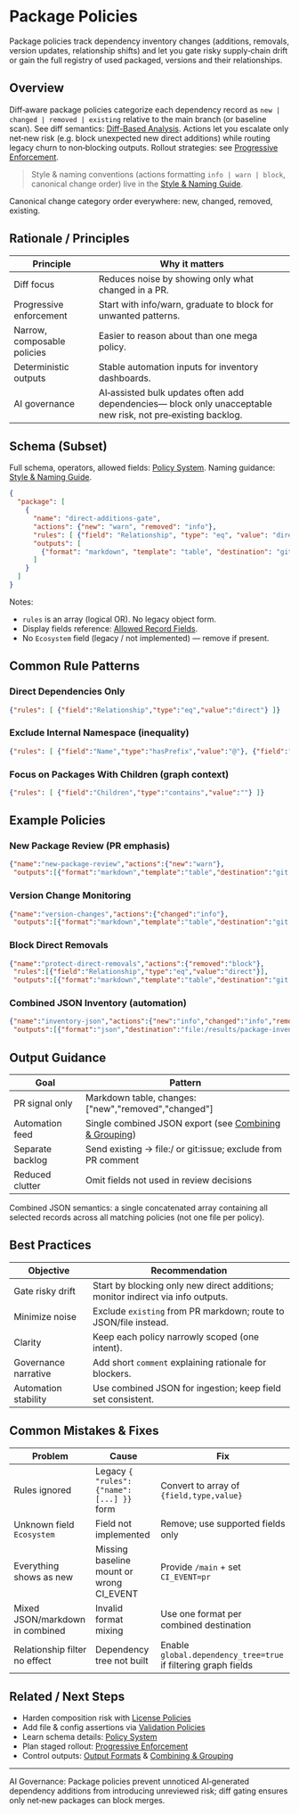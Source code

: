 # Package Policies

Package policies track dependency inventory changes (additions, removals, version updates, relationship shifts) and let you gate risky supply‑chain drift or gain the full registry of used packaged, versions and their relationships.

## Overview
Diff‑aware package policies categorize each dependency record as `new | changed | removed | existing` relative to the main branch (or baseline scan). See diff semantics: [Diff-Based Analysis](../concepts/diff-analysis.md). Actions let you escalate only net‑new risk (e.g. block unexpected new direct additions) while routing legacy churn to non‑blocking outputs. Rollout strategies: see [Progressive Enforcement](../operations/progressive-enforcement.md).

> Style & naming conventions (actions formatting `info | warn | block`, canonical change order) live in the [Style & Naming Guide](../configuration/style-naming-guide.md).

Canonical change category order everywhere: new, changed, removed, existing.

## Rationale / Principles
| Principle | Why it matters |
|-----------|----------------|
| Diff focus | Reduces noise by showing only what changed in a PR. |
| Progressive enforcement | Start with info/warn, graduate to block for unwanted patterns. |
| Narrow, composable policies | Easier to reason about than one mega policy. |
| Deterministic outputs | Stable automation inputs for inventory dashboards. |
| AI governance | AI‑assisted bulk updates often add dependencies— block only unacceptable new risk, not pre‑existing backlog. |

## Schema (Subset)
Full schema, operators, allowed fields: [Policy System](../concepts/policy-system.md). Naming guidance: [Style & Naming Guide](../configuration/style-naming-guide.md).
```json
{
  "package": [
    {
      "name": "direct-additions-gate",
      "actions": {"new": "warn", "removed": "info"},
      "rules": [ {"field": "Relationship", "type": "eq", "value": "direct"} ],
      "outputs": [
        {"format": "markdown", "template": "table", "destination": "git:pr", "fields": ["Name","Version","Relationship"], "changes": ["new"]}
      ]
    }
  ]
}
```
Notes:
* `rules` is an array (logical OR). No legacy object form.
* Display fields reference: [Allowed Record Fields](../concepts/policy-system.md#allowed-record-fields-filter--display).
* No `Ecosystem` field (legacy / not implemented) — remove if present.

## Common Rule Patterns
### Direct Dependencies Only
```json
{"rules": [ {"field":"Relationship","type":"eq","value":"direct"} ]}
```
### Exclude Internal Namespace (inequality)
```json
{"rules": [ {"field":"Name","type":"hasPrefix","value":"@"}, {"field":"Name","type":"ne","value":"@my-internal/core"} ]}
```
### Focus on Packages With Children (graph context)
```json
{"rules": [ {"field":"Children","type":"contains","value":""} ]}
```

## Example Policies
### New Package Review (PR emphasis)
```json
{"name":"new-package-review","actions":{"new":"warn"},
 "outputs":[{"format":"markdown","template":"table","destination":"git:pr","fields":["Name","Version","Relationship"],"changes":["new"],"collapse":true}]}
```
### Version Change Monitoring
```json
{"name":"version-changes","actions":{"changed":"info"},
 "outputs":[{"format":"markdown","template":"table","destination":"git:pr","fields":["Name","Version"],"changes":["changed"]}]}
```
### Block Direct Removals
```json
{"name":"protect-direct-removals","actions":{"removed":"block"},
 "rules":[{"field":"Relationship","type":"eq","value":"direct"}],
 "outputs":[{"format":"markdown","template":"table","destination":"git:pr","fields":["Name","Version","Relationship"],"changes":["removed"]}]}
```
### Combined JSON Inventory (automation)
```json
{"name":"inventory-json","actions":{"new":"info","changed":"info","removed":"info","existing":"info"},
 "outputs":[{"format":"json","destination":"file:/results/package-inventory.json","combined":true}]}
```

## Output Guidance
| Goal | Pattern |
|------|---------|
| PR signal only | Markdown table, changes:["new","removed","changed"] |
| Automation feed | Single combined JSON export (see [Combining & Grouping](../output/combining-grouping.md)) |
| Separate backlog | Send existing → file:/ or git:issue; exclude from PR comment |
| Reduced clutter | Omit fields not used in review decisions |

Combined JSON semantics: a single concatenated array containing all selected records across all matching policies (not one file per policy).

## Best Practices
| Objective | Recommendation |
|-----------|---------------|
| Gate risky drift | Start by blocking only new direct additions; monitor indirect via info outputs. |
| Minimize noise | Exclude `existing` from PR markdown; route to JSON/file instead. |
| Clarity | Keep each policy narrowly scoped (one intent). |
| Governance narrative | Add short `comment` explaining rationale for blockers. |
| Automation stability | Use combined JSON for ingestion; keep field set consistent. |

## Common Mistakes & Fixes
| Problem | Cause | Fix |
|---------|-------|-----|
| Rules ignored | Legacy `{ "rules": {"name": [...] }}` form | Convert to array of `{field,type,value}` |
| Unknown field `Ecosystem` | Field not implemented | Remove; use supported fields only |
| Everything shows as new | Missing baseline mount or wrong CI_EVENT | Provide `/main` + set `CI_EVENT=pr` |
| Mixed JSON/markdown in combined | Invalid format mixing | Use one format per combined destination |
| Relationship filter no effect | Dependency tree not built | Enable `global.dependency_tree=true` if filtering graph fields |

## Related / Next Steps
* Harden composition risk with [License Policies](./license.md)
* Add file & config assertions via [Validation Policies](./validation.md)
* Learn schema details: [Policy System](../concepts/policy-system.md)
* Plan staged rollout: [Progressive Enforcement](../operations/progressive-enforcement.md)
* Control outputs: [Output Formats](../output/formats.md) & [Combining & Grouping](../output/combining-grouping.md)

---
AI Governance: Package policies prevent unnoticed AI‑generated dependency additions from introducing unreviewed risk; diff gating ensures only net‑new packages can block merges.
